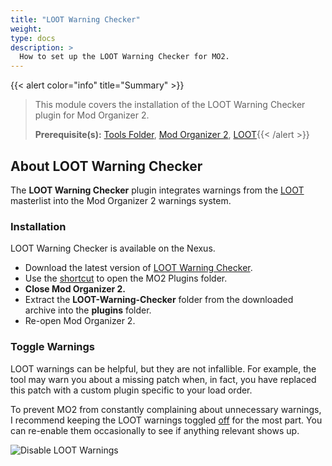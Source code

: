 ```yaml
---
title: "LOOT Warning Checker"
weight:
type: docs
description: >
  How to set up the LOOT Warning Checker for MO2.
---
```


{{< alert color="info" title="Summary" >}}
> This module covers the installation of the LOOT Warning Checker plugin for Mod Organizer 2.<p>
> **Prerequisite(s):** [Tools Folder](/skyforge/tool-setup/tools-folder/), [Mod Organizer 2](/skyforge/tool-setup/mo2), [LOOT](/skyforge/tool-setup/loot/){{< /alert >}}

## About LOOT Warning Checker

The **LOOT Warning Checker** plugin integrates warnings from the [LOOT](/skyforge/tool-setup/loot/) masterlist into the Mod Organizer 2 warnings system.

### Installation

LOOT Warning Checker is available on the Nexus.

- Download the latest version of [LOOT Warning Checker](https://www.nexusmods.com/site/mods/323?tab=files).
- Use the [shortcut](/Pictures/skyforge/mo2-plugins-folder-shortcut.png) to open the MO2 Plugins folder.
- **Close Mod Organizer 2.**
- Extract the **LOOT-Warning-Checker** folder from the downloaded archive into the **plugins** folder.
- Re-open Mod Organizer 2.

### Toggle Warnings

LOOT warnings can be helpful, but they are not infallible. For example, the tool may warn you about a missing patch when, in fact, you have replaced this patch with a custom plugin specific to your load order.

To prevent MO2 from constantly complaining about unnecessary warnings, I recommend keeping the LOOT warnings toggled <u>off</u> for the most part. You can re-enable them occasionally to see if anything relevant shows up.

![Disable LOOT Warnings](/Pictures/skyforge/tool-setup/loot-warning-checker/disable-loot-warnings.png)